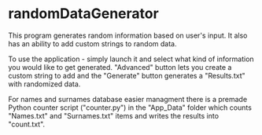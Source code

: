  # randomDataGenerator

This program generates random information based on user's input. It also has an ability to add custom strings to random data.

To use the application - simply launch it and select what kind of information you would like to get generated. "Advanced" button lets you create a custom string to add and the "Generate" button generates a "Results.txt" with randomized data.

For names and surnames database easier managment there is a premade Python counter script ("counter.py") in the "App_Data" folder which counts "Names.txt" and "Surnames.txt" items and writes the results into "count.txt".
